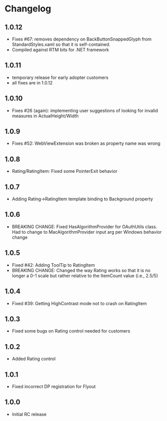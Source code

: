 # Changelog

## 1.0.12
* Fixes #67: removes dependency on BackButtonSnappedGlyph from StandardStyles.xaml so that it is self-contained.
* Compiled against RTM bits for .NET framework

## 1.0.11
* temporary release for early adopter customers
* all fixes are in 1.0.12

## 1.0.10
* Fixes #26 (again): implementing user suggestions of looking for invalid measures in ActualHeight/Width

## 1.0.9
* Fixes #52: WebViewExtension was broken as property name was wrong

## 1.0.8
* Rating/RatingItem: Fixed some PointerExit behavior

## 1.0.7
* Adding Rating->RatingItem template binding to Background property

## 1.0.6
* BREAKING CHANGE: Fixed HasAlgorithmProvider for OAuthUtils class.  Had to change to MacAlgorithmProvider input arg per Windows behavior change

## 1.0.5
* Fixed #42: Adding ToolTip to RatingItem
* BREAKING CHANGE: Changed the way Rating works so that it is no longer a 0-1 scale but rather relative to the ItemCount value (i.e., 2.5/5)

## 1.0.4
* Fixed #39: Getting HighContrast mode not to crash on RatingItem

## 1.0.3
* Fixed some bugs on Rating control needed for customers

## 1.0.2
* Added Rating control

## 1.0.1
* Fixed incorrect DP registration for Flyout

## 1.0.0
* Initial RC release